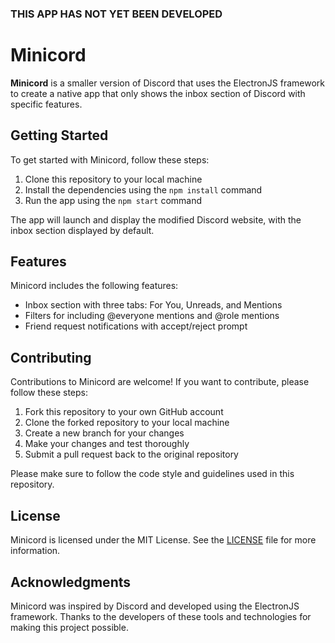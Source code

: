 ### THIS APP HAS NOT YET BEEN DEVELOPED
# Minicord

**Minicord** is a smaller version of Discord that uses the ElectronJS framework to create a native app that only shows the inbox section of Discord with specific features.

## Getting Started

To get started with Minicord, follow these steps:

1. Clone this repository to your local machine
2. Install the dependencies using the `npm install` command
3. Run the app using the `npm start` command

The app will launch and display the modified Discord website, with the inbox section displayed by default.

## Features

Minicord includes the following features:

- Inbox section with three tabs: For You, Unreads, and Mentions
- Filters for including @everyone mentions and @role mentions
- Friend request notifications with accept/reject prompt

## Contributing

Contributions to Minicord are welcome! If you want to contribute, please follow these steps:

1. Fork this repository to your own GitHub account
2. Clone the forked repository to your local machine
3. Create a new branch for your changes
4. Make your changes and test thoroughly
5. Submit a pull request back to the original repository

Please make sure to follow the code style and guidelines used in this repository.

## License

Minicord is licensed under the MIT License. See the [LICENSE](LICENSE) file for more information.

## Acknowledgments

Minicord was inspired by Discord and developed using the ElectronJS framework. Thanks to the developers of these tools and technologies for making this project possible.

